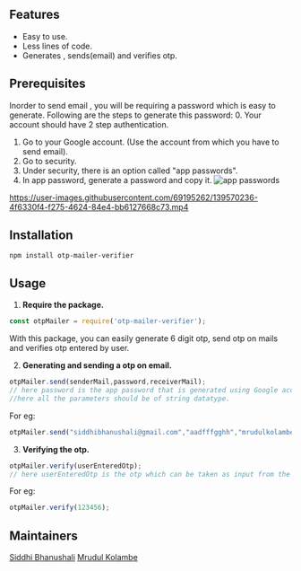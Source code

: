 ## Features

- Easy to use.
- Less lines of code.
- Generates , sends(email) and verifies otp.


## Prerequisites
Inorder to send email , you will be requiring a password which 
is easy to generate.
Following are the steps to generate this password: 
0. Your account should have 2 step authentication. 
1. Go to your Google account.  (Use the account from which you have to send email).
2. Go to security.
3. Under security, there is an option called "app passwords".
4. In app password, generate a password and copy it.
![app passwords](https://user-images.githubusercontent.com/69195262/139569845-7d8933c2-460b-44bf-942b-d0952d78a064.jpg)


https://user-images.githubusercontent.com/69195262/139570236-4f6330f4-f275-4624-84e4-bb6127668c73.mp4



## Installation 
``` npm
npm install otp-mailer-verifier 
```

## Usage 
1. **Require the package.**
``` javascript 
const otpMailer = require('otp-mailer-verifier');
```
With this package, you can easily generate 6 digit otp, send otp on mails and verifies otp entered by user.

2. **Generating and sending a otp on email.**
```javascript 
otpMailer.send(senderMail,password,receiverMail);
// here password is the app password that is generated using Google account.
//here all the parameters should be of string datatype.
```

For eg: 
``` javascript 
otpMailer.send("siddhibhanushali@gmail.com","aadfffgghh","mrudulkolambe@gmail.com");
```

3. **Verifying the otp.**
``` javascript 
otpMailer.verify(userEnteredOtp);
// here userEnteredOtp is the otp which can be taken as input from the user
``` 
For eg:
```javascript
otpMailer.verify(123456);
```

## Maintainers 
[Siddhi Bhanushali](https://www.npmjs.com/~siddhi244) 
[Mrudul Kolambe](https://www.npmjs.com/~mrudulkolambe)




